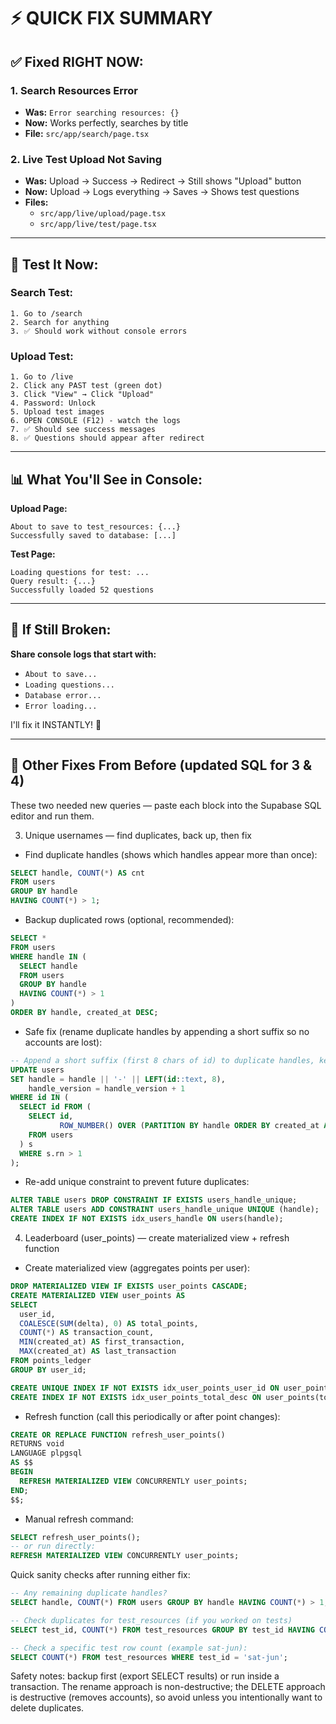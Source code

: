 # ⚡ QUICK FIX SUMMARY

## ✅ Fixed RIGHT NOW:

### 1. Search Resources Error
- **Was:** `Error searching resources: {}`
- **Now:** Works perfectly, searches by title
- **File:** `src/app/search/page.tsx`

### 2. Live Test Upload Not Saving  
- **Was:** Upload → Success → Redirect → Still shows "Upload" button
- **Now:** Upload → Logs everything → Saves → Shows test questions
- **Files:** 
  - `src/app/live/upload/page.tsx` 
  - `src/app/live/test/page.tsx`

---

## 🧪 Test It Now:

### Search Test:
```
1. Go to /search
2. Search for anything
3. ✅ Should work without console errors
```

### Upload Test:
```
1. Go to /live
2. Click any PAST test (green dot)
3. Click "View" → Click "Upload"  
4. Password: Unlock
5. Upload test images
6. OPEN CONSOLE (F12) - watch the logs
7. ✅ Should see success messages
8. ✅ Questions should appear after redirect
```

---

## 📊 What You'll See in Console:

**Upload Page:**
```
About to save to test_resources: {...}
Successfully saved to database: [...]
```

**Test Page:**
```
Loading questions for test: ...
Query result: {...}
Successfully loaded 52 questions
```

---

## 🚨 If Still Broken:

**Share console logs that start with:**
- `About to save...`
- `Loading questions...`
- `Database error...`
- `Error loading...`

I'll fix it INSTANTLY! 💪

---

## 📝 Other Fixes From Before (updated SQL for 3 & 4)

These two needed new queries — paste each block into the Supabase SQL editor and run them.

3) Unique usernames — find duplicates, back up, then fix

- Find duplicate handles (shows which handles appear more than once):

```sql
SELECT handle, COUNT(*) AS cnt
FROM users
GROUP BY handle
HAVING COUNT(*) > 1;
```

- Backup duplicated rows (optional, recommended):

```sql
SELECT *
FROM users
WHERE handle IN (
  SELECT handle
  FROM users
  GROUP BY handle
  HAVING COUNT(*) > 1
)
ORDER BY handle, created_at DESC;
```

- Safe fix (rename duplicate handles by appending a short suffix so no accounts are lost):

```sql
-- Append a short suffix (first 8 chars of id) to duplicate handles, keep the earliest-created one unchanged
UPDATE users
SET handle = handle || '-' || LEFT(id::text, 8),
    handle_version = handle_version + 1
WHERE id IN (
  SELECT id FROM (
    SELECT id,
           ROW_NUMBER() OVER (PARTITION BY handle ORDER BY created_at ASC) AS rn
    FROM users
  ) s
  WHERE s.rn > 1
);
```

- Re-add unique constraint to prevent future duplicates:

```sql
ALTER TABLE users DROP CONSTRAINT IF EXISTS users_handle_unique;
ALTER TABLE users ADD CONSTRAINT users_handle_unique UNIQUE (handle);
CREATE INDEX IF NOT EXISTS idx_users_handle ON users(handle);
```

4) Leaderboard (user_points) — create materialized view + refresh function

- Create materialized view (aggregates points per user):

```sql
DROP MATERIALIZED VIEW IF EXISTS user_points CASCADE;
CREATE MATERIALIZED VIEW user_points AS
SELECT
  user_id,
  COALESCE(SUM(delta), 0) AS total_points,
  COUNT(*) AS transaction_count,
  MIN(created_at) AS first_transaction,
  MAX(created_at) AS last_transaction
FROM points_ledger
GROUP BY user_id;

CREATE UNIQUE INDEX IF NOT EXISTS idx_user_points_user_id ON user_points(user_id);
CREATE INDEX IF NOT EXISTS idx_user_points_total_desc ON user_points(total_points DESC);
```

- Refresh function (call this periodically or after point changes):

```sql
CREATE OR REPLACE FUNCTION refresh_user_points()
RETURNS void
LANGUAGE plpgsql
AS $$
BEGIN
  REFRESH MATERIALIZED VIEW CONCURRENTLY user_points;
END;
$$;
```

- Manual refresh command:

```sql
SELECT refresh_user_points();
-- or run directly:
REFRESH MATERIALIZED VIEW CONCURRENTLY user_points;
```

Quick sanity checks after running either fix:

```sql
-- Any remaining duplicate handles?
SELECT handle, COUNT(*) FROM users GROUP BY handle HAVING COUNT(*) > 1;

-- Check duplicates for test_resources (if you worked on tests)
SELECT test_id, COUNT(*) FROM test_resources GROUP BY test_id HAVING COUNT(*) > 1;

-- Check a specific test row count (example sat-jun):
SELECT COUNT(*) FROM test_resources WHERE test_id = 'sat-jun';
```

Safety notes: backup first (export SELECT results) or run inside a transaction. The rename approach is non-destructive; the DELETE approach is destructive (removes accounts), so avoid unless you intentionally want to delete duplicates.

